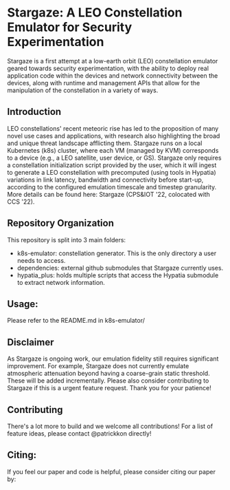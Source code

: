 # Stargaze: A LEO Constellation Emulator for Security Experimentation

Stargaze is a first attempt at a low-earth orbit (LEO) constellation emulator geared towards security experimentation, with the ability to deploy real application code within the devices and network connectivity between the devices, along with runtime and management APIs that allow for the manipulation of the constellation in a variety of ways. 

## Introduction
LEO constellations' recent meteoric rise has led to the proposition of many novel use cases and applications, with research also highlighting the broad and unique threat landscape afflicting them. Stargaze runs on a local Kubernetes (k8s) cluster, where each VM (managed by KVM) corresponds to a device (e.g., a LEO satellite, user device, or GS). Stargaze only requires a constellation initialization script provided by the user, which it will ingest to generate a LEO constellation with precomputed (using tools in Hypatia) variations in link latency, bandwidth and connectivity before start-up, according to the configured emulation timescale and timestep granularity. More details can be found here: Stargaze (CPS&IOT '22, colocated with CCS '22). 

## Repository Organization
This repository is split into 3 main folders:
- k8s-emulator: constellation generator. This is the only directory a user needs to access.
- dependencies: external github submodules that Stargaze currently uses.
- hypatia_plus: holds multiple scripts that access the Hypatia submodule to extract network information.

## Usage:
Please refer to the README.md in k8s-emulator/

## Disclaimer
As Stargaze is ongoing work, our emulation fidelity still requires significant improvement. For example, Stargaze does not currently emulate atmospheric attenuation beyond having a coarse-grain static threshold. These will be added incrementally. Please also consider contributing to Stargaze if this is a urgent feature request. Thank you for your patience!

## Contributing
There's a lot more to build and we welcome all contributions! For a list of feature ideas, please contact @patrickkon directly!

## Citing:
If you feel our paper and code is helpful, please consider citing our paper by:


<!-- ### Note:
1. Hypatia submodule is our own modified fork.
2. sh setup_host.sh -->